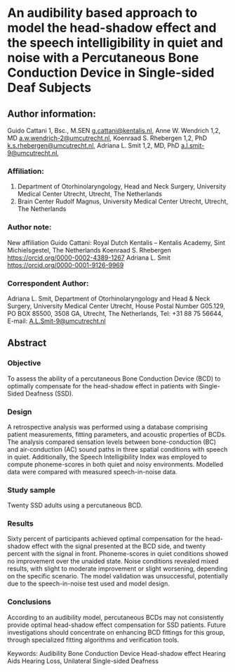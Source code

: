 # An audibility based approach to model the head-shadow effect and the speech intelligibility in quiet and noise with a Percutaneous Bone Conduction Device in Single-sided Deaf Subjects  

## Author information:
Guido Cattani 1, Bsc., M.SEN			g.cattani@kentalis.nl, 
Anne W. Wendrich 1,2, MD			    a.w.wendrich-2@umcutrecht.nl, 
Koenraad S. Rhebergen 1,2, PhD			k.s.rhebergen@umcutrecht.nl, 
Adriana L. Smit 1,2,  MD, PhD			a.l.smit-9@umcutrecht.nl, 

### Affiliation:
1. Department of Otorhinolaryngology, Head and Neck Surgery, University Medical Center Utrecht, Utrecht, The Netherlands
2. Brain Center Rudolf Magnus, University Medical Center Utrecht, Utrecht, The Netherlands 

### Author note:
New affiliation Guido Cattani: Royal Dutch Kentalis – Kentalis Academy, Sint Michielsgestel, The Netherlands
Koenraad S. Rhebergen 			    https://orcid.org/0000-0002-4389-1267
Adriana L. Smit 					https://orcid.org/0000-0001-9126-9969 

### Correspondent Author: 
Adriana L. Smit,
Department of Otorhinolaryngology and Head & Neck Surgery,
University Medical Center Utrecht,
House Postal Number G05.129,
PO BOX 85500, 3508 GA,
Utrecht, The Netherlands,
Tel: +31 88 75 56644,
E-mail: 	A.L.Smit-9@umcutrecht.nl


## Abstract
### Objective 
To assess the ability of a percutaneous Bone Conduction Device (BCD) to optimally compensate for the head-shadow effect in patients with Single-Sided Deafness (SSD).
### Design
A retrospective analysis was performed using a database comprising patient measurements, fitting parameters, and acoustic properties of BCDs. The analysis compared sensation levels between bone-conduction (BC) and air-conduction (AC) sound paths in three spatial conditions with speech in quiet. Additionally, the Speech Intelligibility Index was employed to compute phoneme-scores in both quiet and noisy environments. Modelled data were compared with measured speech-in-noise data.
### Study sample 
Twenty SSD adults using a percutaneous BCD.
### Results 
Sixty percent of participants achieved optimal compensation for the head-shadow effect with the signal presented at the BCD side, and twenty percent with the signal in front. Phoneme-scores in quiet conditions showed no improvement over the unaided state. Noise conditions revealed mixed results, with slight to moderate improvement or slight worsening, depending on the specific scenario. The model validation was unsuccessful, potentially due to the speech-in-noise test used and model design. 
### Conclusions 
According to an audibility model, percutaneous BCDs may not consistently provide optimal head-shadow effect compensation for SSD patients. Future investigations should concentrate on enhancing BCD fittings for this group, through specialized fitting algorithms and verification tools.

Keywords:
Audibility 
Bone Conduction Device 
Head-shadow effect
Hearing Aids
Hearing Loss, Unilateral
Single-sided Deafness
